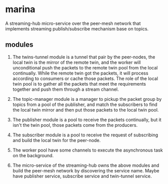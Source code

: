 # marina
A streaming-hub micro-service over the peer-mesh network that implements streaming publish/subscribe mechanism base on topics.

## modules
1. The twins-tunnel module is a tunnel that pair by the peer-nodes, the local twin is the mirror of the remote twin,
 and the worker will unconditional push the packets to the remote twin pool from the local continually.
 While the remote twin got the packets, it will process according to consumers or cache those packets. 
 The role of the local twin pool is to gather all the packets that meet the requirements together and
  push them through a stream channel.
 
2. The topic-manager module is a manager to pickup the packet group by topics from a pool of the publisher,
 and match the subscribers to find the local twin mirror and then put those packets to the local twin pool. 
 
3. The publisher module is a pool to receive the packets continually, but it isn't the twin pool,
 those packets come from the producers.
 
4. The subscriber module is a pool to receive the request of subscribing and build the local twin for the peer-node.

5. The worker pool have some channels to execute the asynchronous task on the background.

6. The micro-service of the streaming-hub owns the above modules and build the peer-mesh network by discovering the service name.
 Maybe have publisher service, subscribe service and twin-tunnel service.